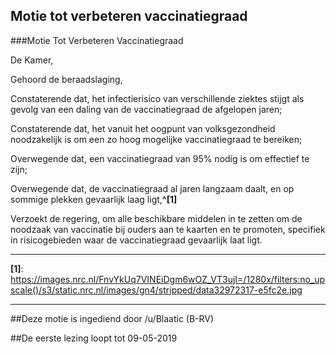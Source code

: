 ## Motie tot verbeteren vaccinatiegraad 
 
###Motie Tot Verbeteren Vaccinatiegraad

De Kamer,

Gehoord de beraadslaging,

Constaterende dat, het infectierisico van verschillende ziektes stijgt als gevolg van een daling van de vaccinatiegraad de afgelopen jaren;

Constaterende dat, het vanuit het oogpunt van volksgezondheid noodzakelijk is om een zo hoog mogelijke vaccinatiegraad te bereiken;

Overwegende dat, een vaccinatiegraad van 95% nodig is om effectief te zijn;

Overwegende dat, de vaccinatiegraad al jaren langzaam daalt, en op sommige plekken gevaarlijk laag ligt,**^[1]**

Verzoekt de regering, om alle beschikbare middelen in te zetten om de noodzaak van vaccinatie bij ouders aan te kaarten en te promoten, specifiek in risicogebieden waar de vaccinatiegraad gevaarlijk laat ligt.

---

**[1]**: https://images.nrc.nl/FnvYkUq7VINEiDgm6wOZ_VT3ujI=/1280x/filters:no_upscale()/s3/static.nrc.nl/images/gn4/stripped/data32972317-e5fc2e.jpg

---

##Deze motie is ingediend door /u/Blaatic (B-RV)

##De eerste lezing loopt tot 09-05-2019